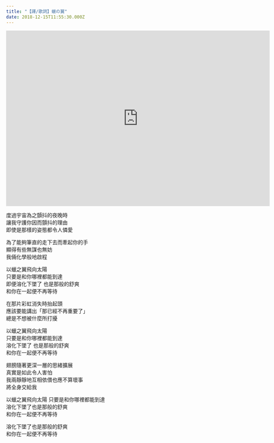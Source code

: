 ```yaml
---
title: "【譯/歌詞】蠟の翼"
date: 2018-12-15T11:55:30.000Z
---
```


<iframe width="720" height="480" src="https://www.youtube.com/embed/nvDOmQRiBRY" frameborder="0" allow="accelerometer; autoplay; clipboard-write; encrypted-media; gyroscope; picture-in-picture" allowfullscreen></iframe>

度過宇宙為之顫抖的夜晚時
<br>讓我守護你因而顫抖的理由
<br>即使是那樣的姿態都令人憐愛

為了能夠筆直的走下去而牽起你的手
<br>顯得有些無謀也無妨
<br>我倆化學般地啟程

以蠟之翼飛向太陽
<br>只要是和你哪裡都能到達
<br>即便溶化下墜了 也是那般的舒爽
<br>和你在一起便不再等待

在那片彩虹消失時抬起頭
<br>應該要能講出「那已經不再重要了」
<br>總是不想被什麼所打擾

以蠟之翼飛向太陽
<br>只要是和你哪裡都能到達
<br>溶化下墜了 也是那般的舒爽
<br>和你在一起便不再等待

翅膀隨著更深一層的思緒擴展
<br>真實是如此令人害怕
<br>我兩靜靜地互相依偎也應不算壞事
<br>將全身交給我

以蠟之翼飛向太陽 只要是和你哪裡都能到達
<br>溶化下墜了也是那般的舒爽
<br>和你在一起便不再等待

溶化下墜了也是那般的舒爽
<br>和你在一起便不再等待
